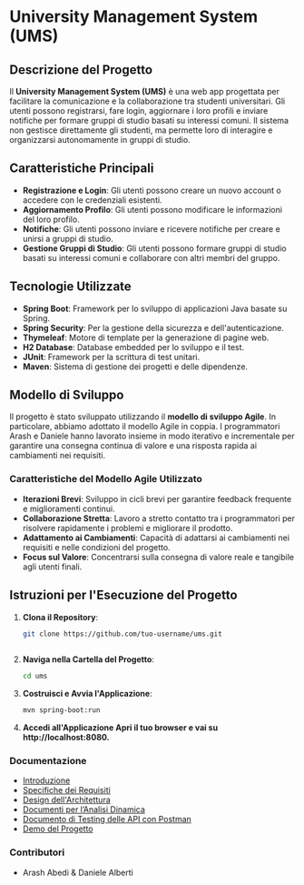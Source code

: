 # University Management System (UMS)

## Descrizione del Progetto

Il **University Management System (UMS)** è una web app progettata per facilitare la comunicazione e la collaborazione tra studenti universitari. Gli utenti possono registrarsi, fare login, aggiornare i loro profili e inviare notifiche per formare gruppi di studio basati su interessi comuni. Il sistema non gestisce direttamente gli studenti, ma permette loro di interagire e organizzarsi autonomamente in gruppi di studio.

## Caratteristiche Principali

- **Registrazione e Login**: Gli utenti possono creare un nuovo account o accedere con le credenziali esistenti.
- **Aggiornamento Profilo**: Gli utenti possono modificare le informazioni del loro profilo.
- **Notifiche**: Gli utenti possono inviare e ricevere notifiche per creare e unirsi a gruppi di studio.
- **Gestione Gruppi di Studio**: Gli utenti possono formare gruppi di studio basati su interessi comuni e collaborare con altri membri del gruppo.

## Tecnologie Utilizzate

- **Spring Boot**: Framework per lo sviluppo di applicazioni Java basate su Spring.
- **Spring Security**: Per la gestione della sicurezza e dell'autenticazione.
- **Thymeleaf**: Motore di template per la generazione di pagine web.
- **H2 Database**: Database embedded per lo sviluppo e il test.
- **JUnit**: Framework per la scrittura di test unitari.
- **Maven**: Sistema di gestione dei progetti e delle dipendenze.

## Modello di Sviluppo

Il progetto è stato sviluppato utilizzando il **modello di sviluppo Agile**. In particolare, abbiamo adottato il modello Agile in coppia. I programmatori Arash e Daniele hanno lavorato insieme in modo iterativo e incrementale per garantire una consegna continua di valore e una risposta rapida ai cambiamenti nei requisiti.

### Caratteristiche del Modello Agile Utilizzato

- **Iterazioni Brevi**: Sviluppo in cicli brevi per garantire feedback frequente e miglioramenti continui.
- **Collaborazione Stretta**: Lavoro a stretto contatto tra i programmatori per risolvere rapidamente i problemi e migliorare il prodotto.
- **Adattamento ai Cambiamenti**: Capacità di adattarsi ai cambiamenti nei requisiti e nelle condizioni del progetto.
- **Focus sul Valore**: Concentrarsi sulla consegna di valore reale e tangibile agli utenti finali.

## Istruzioni per l'Esecuzione del Progetto

1. **Clona il Repository**:
   ```bash
   git clone https://github.com/tuo-username/ums.git
  
2. **Naviga nella Cartella del Progetto**:
   ```bash
   cd ums
4. **Costruisci e Avvia l'Applicazione**:
   ```bash
   mvn spring-boot:run
5. **Accedi all'Applicazione Apri il tuo browser e vai su http://localhost:8080.**

### Documentazione

- [Introduzione](https://github.com/arashabe/ums/blob/main/Introduzione.md)
- [Specifiche dei Requisiti](https://github.com/arashabe/ums/blob/main/Documento%20di%20Specifica%20dei%20Requisiti%20Software.md)
- [Design dell'Architettura](https://github.com/arashabe/ums/blob/main/Documento%20di%20Design%20dell%E2%80%99Architettura%20Software.md)
- [Documenti per l’Analisi Dinamica](https://github.com/arashabe/ums/blob/main/Documenti%20per%20l%E2%80%99Analisi%20Dinamica%20Junit.md)
- [Documento di Testing delle API con Postman](https://github.com/arashabe/ums/blob/main/Documento%20di%20Testing%20delle%20API%20con%20Postman.md)
- [Demo del Progetto](https://github.com/arashabe/ums/blob/main/images/demo.md)

### Contributori

- Arash Abedi & Daniele Alberti 


   
